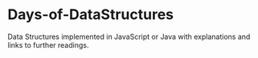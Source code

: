 # Days-of-DataStructures
Data Structures implemented in JavaScript or Java with explanations and links to further readings. 
